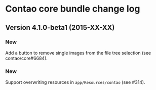 Contao core bundle change log
=============================

Version 4.1.0-beta1 (2015-XX-XX)
--------------------------------

### New
Add a button to remove single images from the file tree selection (see contao/core#6684).

### New
Support overwriting resources in `app/Resources/contao` (see #314).
